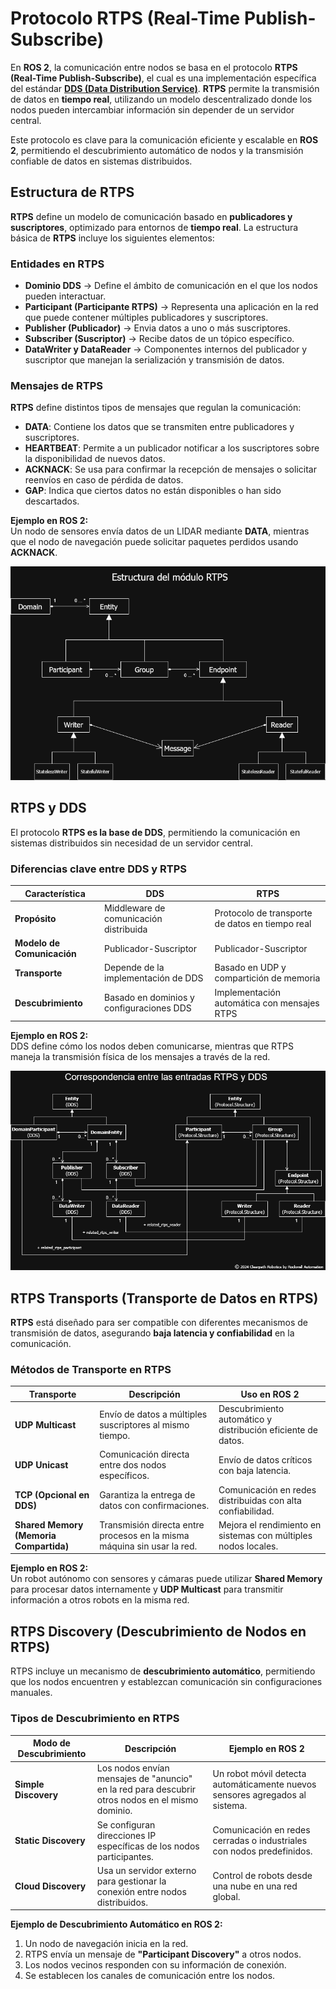 # Protocolo RTPS (Real-Time Publish-Subscribe)

En **ROS 2**, la comunicación entre nodos se basa en el protocolo **RTPS (Real-Time Publish-Subscribe)**, el cual es una implementación específica del estándar [**DDS (Data Distribution Service)**](DDS.md). **RTPS** permite la transmisión de datos en **tiempo real**, utilizando un modelo descentralizado donde los nodos pueden intercambiar información sin depender de un servidor central.  

Este protocolo es clave para la comunicación eficiente y escalable en **ROS 2**, permitiendo el descubrimiento automático de nodos y la transmisión confiable de datos en sistemas distribuidos.  

## Estructura de RTPS

**RTPS** define un modelo de comunicación basado en **publicadores y suscriptores**, optimizado para entornos de **tiempo real**. La estructura básica de **RTPS** incluye los siguientes elementos:  

### Entidades en RTPS

- **Dominio DDS** → Define el ámbito de comunicación en el que los nodos pueden interactuar.  
- **Participant (Participante RTPS)** → Representa una aplicación en la red que puede contener múltiples publicadores y suscriptores.  
- **Publisher (Publicador)** → Envia datos a uno o más suscriptores.  
- **Subscriber (Suscriptor)** → Recibe datos de un tópico específico.  
- **DataWriter y DataReader** → Componentes internos del publicador y suscriptor que manejan la serialización y transmisión de datos.

### Mensajes de RTPS

**RTPS** define distintos tipos de mensajes que regulan la comunicación:  

- **DATA**: Contiene los datos que se transmiten entre publicadores y suscriptores.  
- **HEARTBEAT**: Permite a un publicador notificar a los suscriptores sobre la disponibilidad de nuevos datos.  
- **ACKNACK**: Se usa para confirmar la recepción de mensajes o solicitar reenvíos en caso de pérdida de datos.  
- **GAP**: Indica que ciertos datos no están disponibles o han sido descartados.  

**Ejemplo en ROS 2:**  
Un nodo de sensores envía datos de un LIDAR mediante **DATA**, mientras que el nodo de navegación puede solicitar paquetes perdidos usando **ACKNACK**.  

![RTPS Structure Module](../images/RTPS_structure_module.png)

## RTPS y DDS

El protocolo **RTPS es la base de DDS**, permitiendo la comunicación en sistemas distribuidos sin necesidad de un servidor central.  

### Diferencias clave entre DDS y RTPS

| **Característica** | **DDS** | **RTPS** |
|------------------|--------|--------|
| **Propósito** | Middleware de comunicación distribuida | Protocolo de transporte de datos en tiempo real |
| **Modelo de Comunicación** | Publicador-Suscriptor | Publicador-Suscriptor |
| **Transporte** | Depende de la implementación de DDS | Basado en UDP y compartición de memoria |
| **Descubrimiento** | Basado en dominios y configuraciones DDS | Implementación automática con mensajes RTPS |

**Ejemplo en ROS 2:**  
DDS define cómo los nodos deben comunicarse, mientras que RTPS maneja la transmisión física de los mensajes a través de la red.

![Corresponds between RTPS and DDS entries](../images/Corresp_RTPS_and_DDS_entries.png)

## RTPS Transports (Transporte de Datos en RTPS)

**RTPS** está diseñado para ser compatible con diferentes mecanismos de transmisión de datos, asegurando **baja latencia y confiabilidad** en la comunicación.  

### Métodos de Transporte en RTPS

| **Transporte** | **Descripción** | **Uso en ROS 2** |
|--------------|---------------|------------------|
| **UDP Multicast** | Envío de datos a múltiples suscriptores al mismo tiempo. | Descubrimiento automático y distribución eficiente de datos. |
| **UDP Unicast** | Comunicación directa entre dos nodos específicos. | Envío de datos críticos con baja latencia. |
| **TCP (Opcional en DDS)** | Garantiza la entrega de datos con confirmaciones. | Comunicación en redes distribuidas con alta confiabilidad. |
| **Shared Memory (Memoria Compartida)** | Transmisión directa entre procesos en la misma máquina sin usar la red. | Mejora el rendimiento en sistemas con múltiples nodos locales. |

**Ejemplo en ROS 2:**  
Un robot autónomo con sensores y cámaras puede utilizar **Shared Memory** para procesar datos internamente y **UDP Multicast** para transmitir información a otros robots en la misma red.  

## RTPS Discovery (Descubrimiento de Nodos en RTPS)

RTPS incluye un mecanismo de **descubrimiento automático**, permitiendo que los nodos encuentren y establezcan comunicación sin configuraciones manuales.  

### Tipos de Descubrimiento en RTPS

| **Modo de Descubrimiento** | **Descripción** | **Ejemplo en ROS 2** |
|---------------------------|---------------|------------------|
| **Simple Discovery** | Los nodos envían mensajes de "anuncio" en la red para descubrir otros nodos en el mismo dominio. | Un robot móvil detecta automáticamente nuevos sensores agregados al sistema. |
| **Static Discovery** | Se configuran direcciones IP específicas de los nodos participantes. | Comunicación en redes cerradas o industriales con nodos predefinidos. |
| **Cloud Discovery** | Usa un servidor externo para gestionar la conexión entre nodos distribuidos. | Control de robots desde una nube en una red global. |

**Ejemplo de Descubrimiento Automático en ROS 2:**  
1. Un nodo de navegación inicia en la red.  
1. RTPS envía un mensaje de **"Participant Discovery"** a otros nodos.  
1. Los nodos vecinos responden con su información de conexión.  
1. Se establecen los canales de comunicación entre los nodos.  